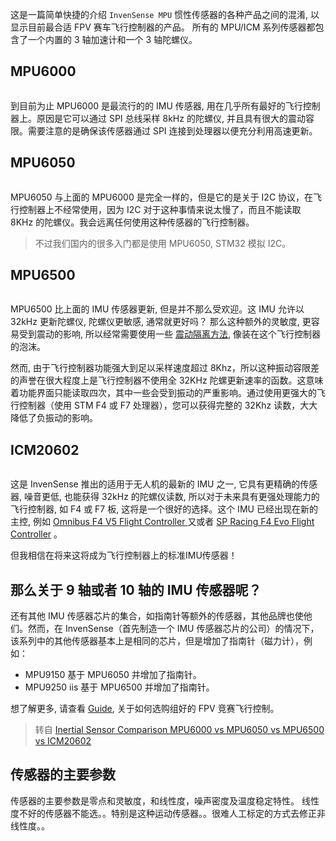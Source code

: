 这是一篇简单快捷的介绍 `InvenSense MPU` 惯性传感器的各种产品之间的混淆, 以显示目前最合适 FPV 赛车飞行控制器的产品。 所有的 MPU/ICM 系列传感器都包含了一个内置的 3 轴加速计和一个 3 轴陀螺仪。

## MPU6000

![]()

到目前为止 MPU6000 是最流行的的 IMU 传感器, 用在几乎所有最好的飞行控制器上。原因是它可以通过 SPI 总线采样 8kHz 的陀螺仪, 并且具有很大的震动容限。需要注意的是确保该传感器通过 SPI 连接到处理器以便充分利用高速更新。

## MPU6050

![]()

MPU6050 与上面的 MPU6000 是完全一样的，但是它的是关于 I2C 协议，在飞行控制器上不经常使用，因为 I2C 对于这种事情来说太慢了，而且不能读取 8KHz 的陀螺仪。我会远离任何使用这种传感器的飞行控制器。

>不过我们国内的很多入门都是使用 MPU6050, STM32 模拟 I2C。

## MPU6500

![]()

MPU6500 比上面的 IMU 传感器更新, 但是并不那么受欢迎。这 IMU 允许以 32kHz 更新陀螺仪, 陀螺仪更敏感, 通常就更好吗？ 那么这种额外的灵敏度, 更容易受到震动的影响, 所以经常需要使用一些 [震动隔离方法](http://www.dronetrest.com/t/quadcopter-vibration-damping-for-flight-controllers/33 ), 像装在这个飞行控制器的泡沫。

然而, 由于飞行控制器功能强大到足以采样速度超过 8Khz，所以这种振动容限差的声誉在很大程度上是飞行控制器不使用全 32KHz 陀螺更新速率的函数。这意味着功能界面只能读取四次，其中一些会受到振动的严重影响。通过使用更强大的飞行控制器（使用 STM F4 或 F7 处理器），您可以获得完整的 32Khz 读数，大大降低了负振动的影响。


## ICM20602

![]()

这是 InvenSense 推出的适用于无人机的最新的 IMU 之一, 它具有更精确的传感器, 噪音更低, 也能获得 32kHz 的陀螺仪读数, 所以对于未来具有更强处理能力的飞行控制器, 如 F4 或 F7 板, 这将是一个很好的选择。这个 IMU 已经出现在新的主控, 例如 [Omnibus F4 V5 Flight Controller ](https://www.unmannedtechshop.co.uk/omnibus-f4-v5-flight-controller/) 又或者 [SP Racing F4 Evo Flight Controller](https://www.unmannedtechshop.co.uk/sp-racing-f4-evo-flight-controller/) 。

但我相信在将来这将成为飞行控制器上的标准IMU传感器！

## 那么关于 9 轴或者 10 轴的 IMU 传感器呢？
还有其他 IMU 传感器芯片的集合，如指南针等额外的传感器，其他品牌也使他们。然而，在 InvenSense（首先制造一个 IMU 传感器芯片的公司）的情况下，该系列中的其他传感器基本上是相同的芯片，但是增加了指南针（磁力计），例如：

* MPU9150 基于 MPU6050 并增加了指南针。
* MPU9250 iis 基于 MPU6500 并增加了指南针。

想了解更多, 请查看 [Guide](http://blog.dronetrest.com/tag/guide/), 关于如何选购组好的 FPV 竞赛飞行控制。

> 转自 [Inertial Sensor Comparison MPU6000 vs MPU6050 vs MPU6500 vs ICM20602](http://blog.dronetrest.com/inertial-sensor-comparison-mpu6000-vs-mpu6050-vs-mpu6500-vs-icm20602/)


## 传感器的主要参数
传感器的主要参数是零点和灵敏度，和线性度，噪声密度及温度稳定特性。
线性度不好的传感器不能选。。特别是这种运动传感器。。很难人工标定的方式去修正非线性度。。

